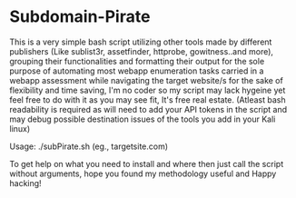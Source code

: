 # Subdomain-Pirate

This is a very simple bash script utilizing other tools made by different publishers (Like sublist3r, assetfinder, httprobe, gowitness..and more), grouping their functionalities and formatting their output for the sole purpose of automating most webapp enumeration tasks carried in a webapp assessment while navigating the target website/s for the sake of flexibility and time saving, I'm no coder so my script may lack hygeine yet feel free to do with it as you may see fit, It's free real estate. (Atleast bash readability is required as will need to add your API tokens in the script and may debug possible destination issues of the tools you add in your Kali linux)


Usage: ./subPirate.sh <domain> (eg., targetsite.com)
  

To get help on what you need to install and where then just call the script without arguments, hope you found my methodology useful and Happy hacking! 
